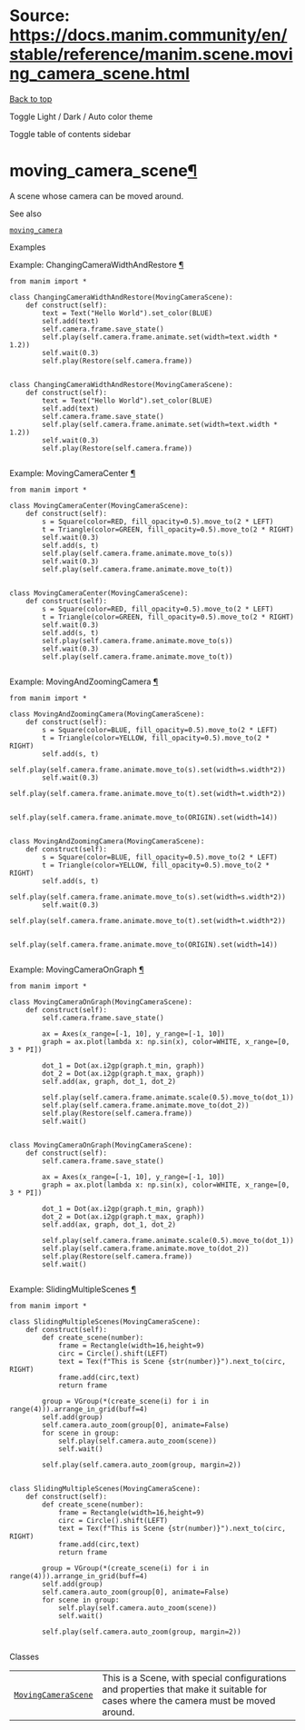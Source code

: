 # Source: https://docs.manim.community/en/stable/reference/manim.scene.moving_camera_scene.html

[Back to top](#)

Toggle Light / Dark / Auto color theme

Toggle table of contents sidebar

moving\_camera\_scene[¶](#module-manim.scene.moving_camera_scene "Link to this heading")
========================================================================================

A scene whose camera can be moved around.

See also

[`moving_camera`](manim.camera.moving_camera.html#module-manim.camera.moving_camera "manim.camera.moving_camera")

Examples

Example: ChangingCameraWidthAndRestore [¶](#changingcamerawidthandrestore)

[
](./ChangingCameraWidthAndRestore-1.mp4)

```
from manim import *

class ChangingCameraWidthAndRestore(MovingCameraScene):
    def construct(self):
        text = Text("Hello World").set_color(BLUE)
        self.add(text)
        self.camera.frame.save_state()
        self.play(self.camera.frame.animate.set(width=text.width * 1.2))
        self.wait(0.3)
        self.play(Restore(self.camera.frame))

```

```

class ChangingCameraWidthAndRestore(MovingCameraScene):
    def construct(self):
        text = Text("Hello World").set_color(BLUE)
        self.add(text)
        self.camera.frame.save_state()
        self.play(self.camera.frame.animate.set(width=text.width * 1.2))
        self.wait(0.3)
        self.play(Restore(self.camera.frame))


```

Example: MovingCameraCenter [¶](#movingcameracenter)

[
](./MovingCameraCenter-1.mp4)

```
from manim import *

class MovingCameraCenter(MovingCameraScene):
    def construct(self):
        s = Square(color=RED, fill_opacity=0.5).move_to(2 * LEFT)
        t = Triangle(color=GREEN, fill_opacity=0.5).move_to(2 * RIGHT)
        self.wait(0.3)
        self.add(s, t)
        self.play(self.camera.frame.animate.move_to(s))
        self.wait(0.3)
        self.play(self.camera.frame.animate.move_to(t))

```

```

class MovingCameraCenter(MovingCameraScene):
    def construct(self):
        s = Square(color=RED, fill_opacity=0.5).move_to(2 * LEFT)
        t = Triangle(color=GREEN, fill_opacity=0.5).move_to(2 * RIGHT)
        self.wait(0.3)
        self.add(s, t)
        self.play(self.camera.frame.animate.move_to(s))
        self.wait(0.3)
        self.play(self.camera.frame.animate.move_to(t))


```

Example: MovingAndZoomingCamera [¶](#movingandzoomingcamera)

[
](./MovingAndZoomingCamera-1.mp4)

```
from manim import *

class MovingAndZoomingCamera(MovingCameraScene):
    def construct(self):
        s = Square(color=BLUE, fill_opacity=0.5).move_to(2 * LEFT)
        t = Triangle(color=YELLOW, fill_opacity=0.5).move_to(2 * RIGHT)
        self.add(s, t)
        self.play(self.camera.frame.animate.move_to(s).set(width=s.width*2))
        self.wait(0.3)
        self.play(self.camera.frame.animate.move_to(t).set(width=t.width*2))

        self.play(self.camera.frame.animate.move_to(ORIGIN).set(width=14))

```

```

class MovingAndZoomingCamera(MovingCameraScene):
    def construct(self):
        s = Square(color=BLUE, fill_opacity=0.5).move_to(2 * LEFT)
        t = Triangle(color=YELLOW, fill_opacity=0.5).move_to(2 * RIGHT)
        self.add(s, t)
        self.play(self.camera.frame.animate.move_to(s).set(width=s.width*2))
        self.wait(0.3)
        self.play(self.camera.frame.animate.move_to(t).set(width=t.width*2))

        self.play(self.camera.frame.animate.move_to(ORIGIN).set(width=14))


```

Example: MovingCameraOnGraph [¶](#movingcameraongraph)

[
](./MovingCameraOnGraph-1.mp4)

```
from manim import *

class MovingCameraOnGraph(MovingCameraScene):
    def construct(self):
        self.camera.frame.save_state()

        ax = Axes(x_range=[-1, 10], y_range=[-1, 10])
        graph = ax.plot(lambda x: np.sin(x), color=WHITE, x_range=[0, 3 * PI])

        dot_1 = Dot(ax.i2gp(graph.t_min, graph))
        dot_2 = Dot(ax.i2gp(graph.t_max, graph))
        self.add(ax, graph, dot_1, dot_2)

        self.play(self.camera.frame.animate.scale(0.5).move_to(dot_1))
        self.play(self.camera.frame.animate.move_to(dot_2))
        self.play(Restore(self.camera.frame))
        self.wait()

```

```

class MovingCameraOnGraph(MovingCameraScene):
    def construct(self):
        self.camera.frame.save_state()

        ax = Axes(x_range=[-1, 10], y_range=[-1, 10])
        graph = ax.plot(lambda x: np.sin(x), color=WHITE, x_range=[0, 3 * PI])

        dot_1 = Dot(ax.i2gp(graph.t_min, graph))
        dot_2 = Dot(ax.i2gp(graph.t_max, graph))
        self.add(ax, graph, dot_1, dot_2)

        self.play(self.camera.frame.animate.scale(0.5).move_to(dot_1))
        self.play(self.camera.frame.animate.move_to(dot_2))
        self.play(Restore(self.camera.frame))
        self.wait()


```

Example: SlidingMultipleScenes [¶](#slidingmultiplescenes)

[
](./SlidingMultipleScenes-1.mp4)

```
from manim import *

class SlidingMultipleScenes(MovingCameraScene):
    def construct(self):
        def create_scene(number):
            frame = Rectangle(width=16,height=9)
            circ = Circle().shift(LEFT)
            text = Tex(f"This is Scene {str(number)}").next_to(circ, RIGHT)
            frame.add(circ,text)
            return frame

        group = VGroup(*(create_scene(i) for i in range(4))).arrange_in_grid(buff=4)
        self.add(group)
        self.camera.auto_zoom(group[0], animate=False)
        for scene in group:
            self.play(self.camera.auto_zoom(scene))
            self.wait()

        self.play(self.camera.auto_zoom(group, margin=2))

```

```

class SlidingMultipleScenes(MovingCameraScene):
    def construct(self):
        def create_scene(number):
            frame = Rectangle(width=16,height=9)
            circ = Circle().shift(LEFT)
            text = Tex(f"This is Scene {str(number)}").next_to(circ, RIGHT)
            frame.add(circ,text)
            return frame

        group = VGroup(*(create_scene(i) for i in range(4))).arrange_in_grid(buff=4)
        self.add(group)
        self.camera.auto_zoom(group[0], animate=False)
        for scene in group:
            self.play(self.camera.auto_zoom(scene))
            self.wait()

        self.play(self.camera.auto_zoom(group, margin=2))


```

Classes

|  |  |
| --- | --- |
| [`MovingCameraScene`](manim.scene.moving_camera_scene.MovingCameraScene.html#manim.scene.moving_camera_scene.MovingCameraScene "manim.scene.moving_camera_scene.MovingCameraScene") | This is a Scene, with special configurations and properties that make it suitable for cases where the camera must be moved around. |